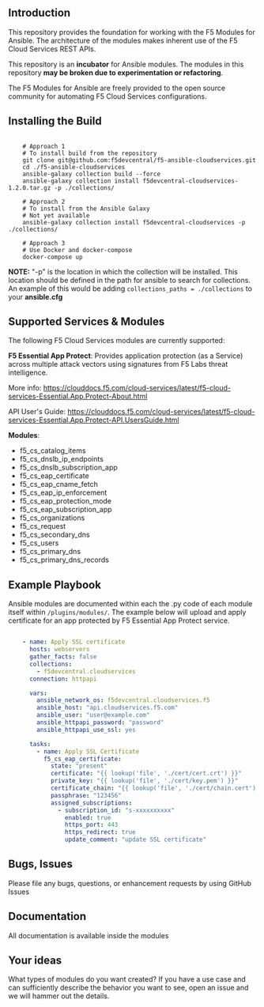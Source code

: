 Introduction
------------

This repository provides the foundation for working with the F5 Modules for Ansible.
The architecture of the modules makes inherent use of the F5 Cloud Services REST APIs.

This repository is an **incubator** for Ansible modules. The modules in this repository **may be
broken due to experimentation or refactoring**.

The F5 Modules for Ansible are freely provided to the open source community for automating F5 Cloud Services configurations.


Installing the Build
----------------------------

```shell

    # Approach 1
    # To install build from the repository
    git clone git@github.com:f5devcentral/f5-ansible-cloudservices.git
    cd ./f5-ansible-cloudservices
    ansible-galaxy collection build --force
    ansible-galaxy collection install f5devcentral-cloudservices-1.2.0.tar.gz -p ./collections/

    # Approach 2
    # To install from the Ansible Galaxy
    # Not yet available
    ansible-galaxy collection install f5devcentral-cloudservices -p ./collections/

    # Approach 3
    # Use Docker and docker-compose
    docker-compose up
```


**NOTE:** "-p" is the location in which the collection will be installed. This location should be defined in the path for
ansible to search for collections. An example of this would be adding ``collections_paths = ./collections``
to your **ansible.cfg**

Supported Services & Modules
----------------------------
The following F5 Cloud Services modules are currently supported:


**F5 Essential App Protect**:
Provides application protection (as a Service) across multiple attack vectors using signatures from F5 Labs threat intelligence. 

More info: 
https://clouddocs.f5.com/cloud-services/latest/f5-cloud-services-Essential.App.Protect-About.html

API User's Guide: https://clouddocs.f5.com/cloud-services/latest/f5-cloud-services-Essential.App.Protect-API.UsersGuide.html

**Modules**:
 - f5_cs_catalog_items 
 - f5_cs_dnslb_ip_endpoints 
 - f5_cs_dnslb_subscription_app 
 - f5_cs_eap_certificate
 - f5_cs_eap_cname_fetch
 - f5_cs_eap_ip_enforcement
 - f5_cs_eap_protection_mode 
 - f5_cs_eap_subscription_app
 - f5_cs_organizations 
 - f5_cs_request
 - f5_cs_secondary_dns
 - f5_cs_users 
 - f5_cs_primary_dns
 - f5_cs_primary_dns_records
 
Example Playbook
------------

Ansible modules are documented within each the .py code of each module itself within ``/plugins/modules/``. The example below will upload and apply certificate for an app protected by F5 Essential App Protect service.

```yml

    - name: Apply SSL certificate
      hosts: webservers
      gather_facts: false
      collections:
        - f5devcentral.cloudservices
      connection: httpapi

      vars:
        ansible_network_os: f5devcentral.cloudservices.f5
        ansible_host: "api.cloudservices.f5.com"
        ansible_user: "user@example.com"
        ansible_httpapi_password: "password"
        ansible_httpapi_use_ssl: yes

      tasks:
        - name: Apply SSL Certificate 
          f5_cs_eap_certificate:
            state: "present"
            certificate: "{{ lookup('file', './cert/cert.crt') }}"
            private_key: "{{ lookup('file', './cert/key.pem') }}"
            certificate_chain: "{{ lookup('file', './cert/chain.cert') }}"
            passphrase: "123456"
            assigned_subscriptions:
              - subscription_id: "s-xxxxxxxxxx"
                enabled: true
                https_port: 443
                https_redirect: true
                update_comment: "update SSL certificate"
```

Bugs, Issues
------------

Please file any bugs, questions, or enhancement requests by using GitHub Issues

Documentation
-------------

All documentation is available inside the modules

Your ideas
----------

What types of modules do you want created? If you have a use case and can sufficiently describe the behavior you want to see, open an issue and we will hammer out the details.
